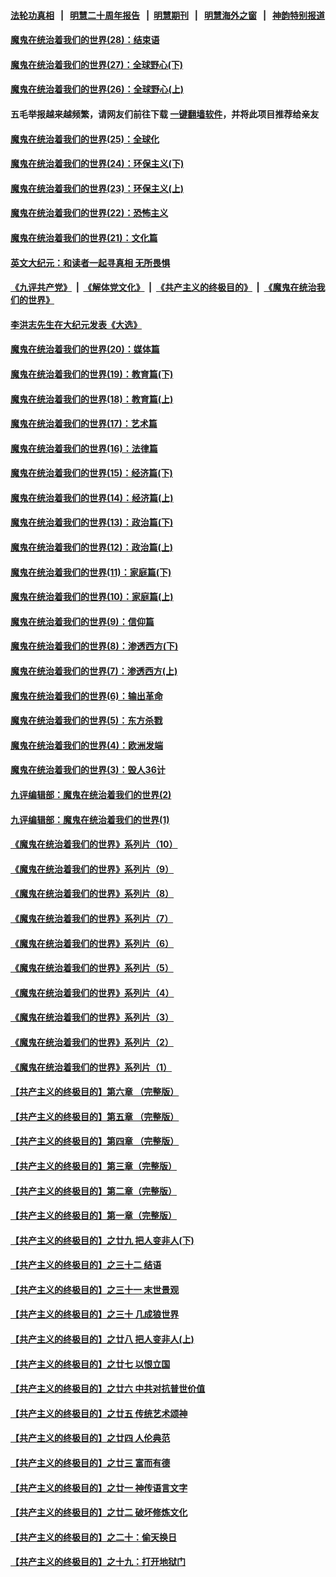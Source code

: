 #### [法轮功真相](https://github.com/gfw-breaker/truth/blob/master/README.md?t=0) &nbsp;&nbsp;|&nbsp;&nbsp; [明慧二十周年报告](https://github.com/gfw-breaker/mh-reports/blob/master/README.md?t=0) &nbsp;&nbsp;|&nbsp;&nbsp;[明慧期刊](https://github.com/gfw-breaker/mh-qikan) &nbsp;&nbsp;|&nbsp;&nbsp; [明慧海外之窗](https://github.com/gfw-breaker/mh-news/blob/master/README.md?t=0) &nbsp;&nbsp;|&nbsp;&nbsp; [神韵特别报道](https://github.com/gfw-breaker/mh-news/blob/master/shenyun.md?t=0)
#### [魔鬼在统治着我们的世界(28)：结束语](../pages/nsc422/n10936246.md?t=04060806) 
#### [魔鬼在统治着我们的世界(27)：全球野心(下)](../pages/nsc422/n10928319.md?t=04060806) 
#### [魔鬼在统治着我们的世界(26)：全球野心(上)](../pages/nsc422/n10900318.md?t=04060806) 
#### 五毛举报越来越频繁，请网友们前往下载 [一键翻墙软件](https://github.com/gfw-breaker/ssr-accounts)，并将此项目推荐给亲友
#### [魔鬼在统治着我们的世界(25)：全球化](../pages/nsc422/n10788205.md?t=04060806) 
#### [魔鬼在统治着我们的世界(24)：环保主义(下)](../pages/nsc422/n10695307.md?t=04060806) 
#### [魔鬼在统治着我们的世界(23)：环保主义(上)](../pages/nsc422/n10688613.md?t=04060806) 
#### [魔鬼在统治着我们的世界(22)：恐怖主义](../pages/nsc422/n10614727.md?t=04060806) 
#### [魔鬼在统治着我们的世界(21)：文化篇](../pages/nsc422/n10597706.md?t=04060806) 
#### [英文大纪元：和读者一起寻真相 无所畏惧](../pages/nsc422/n12542027.md?t=04060806) 
#### [《九评共产党》](https://github.com/begood0513/9ping.md/blob/master/README.md?t=04060806) &nbsp;|&nbsp; [《解体党文化》](../../../../jtdwh.md/blob/master/README.md?t=04060806)  &nbsp;|&nbsp; [《共产主义的终极目的》](../../../../gczydzjmd.md/blob/master/README.md?t=04060806) &nbsp;|&nbsp; [《魔鬼在统治我们的世界》](../../../../mgztzwmdsj.md/blob/master/README.md?t=04060806) 
#### [李洪志先生在大纪元发表《大选》](../pages/nsc422/n12534746.md?t=04060806) 
#### [魔鬼在统治着我们的世界(20)：媒体篇](../pages/nsc422/n10586579.md?t=04060806) 
#### [魔鬼在统治着我们的世界(19)：教育篇(下)](../pages/nsc422/n10564808.md?t=04060806) 
#### [魔鬼在统治着我们的世界(18)：教育篇(上)](../pages/nsc422/n10526970.md?t=04060806) 
#### [魔鬼在统治着我们的世界(17)：艺术篇](../pages/nsc422/n10499093.md?t=04060806) 
#### [魔鬼在统治着我们的世界(16)：法律篇](../pages/nsc422/n10485969.md?t=04060806) 
#### [魔鬼在统治着我们的世界(15)：经济篇(下)](../pages/nsc422/n10469975.md?t=04060806) 
#### [魔鬼在统治着我们的世界(14)：经济篇(上)](../pages/nsc422/n10457370.md?t=04060806) 
#### [魔鬼在统治着我们的世界(13)：政治篇(下)](../pages/nsc422/n10448270.md?t=04060806) 
#### [魔鬼在统治着我们的世界(12)：政治篇(上)](../pages/nsc422/n10444576.md?t=04060806) 
#### [魔鬼在统治着我们的世界(11)：家庭篇(下)](../pages/nsc422/n10440961.md?t=04060806) 
#### [魔鬼在统治着我们的世界(10)：家庭篇(上)](../pages/nsc422/n10435448.md?t=04060806) 
#### [魔鬼在统治着我们的世界(9)：信仰篇](../pages/nsc422/n10432159.md?t=04060806) 
#### [魔鬼在统治着我们的世界(8)：渗透西方(下)](../pages/nsc422/n10429603.md?t=04060806) 
#### [魔鬼在统治着我们的世界(7)：渗透西方(上)](../pages/nsc422/n10426013.md?t=04060806) 
#### [魔鬼在统治着我们的世界(6)：输出革命](../pages/nsc422/n10421536.md?t=04060806) 
#### [魔鬼在统治着我们的世界(5)：东方杀戮](../pages/nsc422/n10417707.md?t=04060806) 
#### [魔鬼在统治着我们的世界(4)：欧洲发端](../pages/nsc422/n10414890.md?t=04060806) 
#### [魔鬼在统治着我们的世界(3)：毁人36计](../pages/nsc422/n10411583.md?t=04060806) 
#### [九评编辑部：魔鬼在统治着我们的世界(2)](../pages/nsc422/n10410036.md?t=04060806) 
#### [九评编辑部：魔鬼在统治着我们的世界(1)](../pages/nsc422/n10406825.md?t=04060806) 
#### [《魔鬼在统治着我们的世界》系列片（10）](../pages/nsc422/n12292670.md?t=04060806) 
#### [《魔鬼在统治着我们的世界》系列片（9）](../pages/nsc422/n12290859.md?t=04060806) 
#### [《魔鬼在统治着我们的世界》系列片（8）](../pages/nsc422/n12287445.md?t=04060806) 
#### [《魔鬼在统治着我们的世界》系列片（7）](../pages/nsc422/n12283425.md?t=04060806) 
#### [《魔鬼在统治着我们的世界》系列片（6）](../pages/nsc422/n12282314.md?t=04060806) 
#### [《魔鬼在统治着我们的世界》系列片（5）](../pages/nsc422/n12281419.md?t=04060806) 
#### [《魔鬼在统治着我们的世界》系列片（4）](../pages/nsc422/n12274024.md?t=04060806) 
#### [《魔鬼在统治着我们的世界》系列片（3）](../pages/nsc422/n12271322.md?t=04060806) 
#### [《魔鬼在统治着我们的世界》系列片（2）](../pages/nsc422/n12269049.md?t=04060806) 
#### [《魔鬼在统治着我们的世界》系列片（1）](../pages/nsc422/n12267575.md?t=04060806) 
#### [【共产主义的终极目的】第六章 （完整版）](../pages/nsc422/n11428913.md?t=04060806) 
#### [【共产主义的终极目的】第五章 （完整版）](../pages/nsc422/n11428912.md?t=04060806) 
#### [【共产主义的终极目的】第四章 （完整版）](../pages/nsc422/n11428907.md?t=04060806) 
#### [【共产主义的终极目的】第三章（完整版）](../pages/nsc422/n11428848.md?t=04060806) 
#### [【共产主义的终极目的】第二章（完整版）](../pages/nsc422/n11428831.md?t=04060806) 
#### [【共产主义的终极目的】第一章（完整版）](../pages/nsc422/n11417651.md?t=04060806) 
#### [【共产主义的终极目的】之廿九 把人变非人(下)](../pages/nsc422/n11344140.md?t=04060806) 
#### [【共产主义的终极目的】之三十二 结语](../pages/nsc422/n11360535.md?t=04060806) 
#### [【共产主义的终极目的】之三十一 末世景观](../pages/nsc422/n11351129.md?t=04060806) 
#### [【共产主义的终极目的】之三十 几成狼世界](../pages/nsc422/n11348280.md?t=04060806) 
#### [【共产主义的终极目的】之廿八 把人变非人(上)](../pages/nsc422/n11340492.md?t=04060806) 
#### [【共产主义的终极目的】之廿七 以恨立国](../pages/nsc422/n11336944.md?t=04060806) 
#### [【共产主义的终极目的】之廿六 中共对抗普世价值](../pages/nsc422/n11324785.md?t=04060806) 
#### [【共产主义的终极目的】之廿五 传统艺术颂神](../pages/nsc422/n11296396.md?t=04060806) 
#### [【共产主义的终极目的】之廿四 人伦典范](../pages/nsc422/n11296397.md?t=04060806) 
#### [【共产主义的终极目的】之廿三 富而有德](../pages/nsc422/n11283598.md?t=04060806) 
#### [【共产主义的终极目的】之廿一 神传语言文字](../pages/nsc422/n11263265.md?t=04060806) 
#### [【共产主义的终极目的】之廿二 破坏修炼文化](../pages/nsc422/n11245728.md?t=04060806) 
#### [【共产主义的终极目的】之二十：偷天换日](../pages/nsc422/n11238846.md?t=04060806) 
#### [【共产主义的终极目的】之十九：打开地狱门](../pages/nsc422/n11206376.md?t=04060806) 
